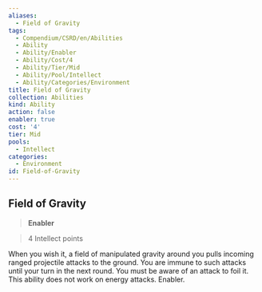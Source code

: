 ```yaml
---
aliases:
  - Field of Gravity
tags:
  - Compendium/CSRD/en/Abilities
  - Ability
  - Ability/Enabler
  - Ability/Cost/4
  - Ability/Tier/Mid
  - Ability/Pool/Intellect
  - Ability/Categories/Environment
title: Field of Gravity
collection: Abilities
kind: Ability
action: false
enabler: true
cost: '4'
tier: Mid
pools:
  - Intellect
categories:
  - Environment
id: Field-of-Gravity
---
```

## Field of Gravity    
>**Enabler**    
>4 Intellect points  
    
When you wish it, a field of manipulated gravity around you pulls incoming ranged projectile attacks to the ground. You are immune to such attacks until your turn in the next round. You must be aware of an attack to foil it. This ability does not work on energy attacks. Enabler.
